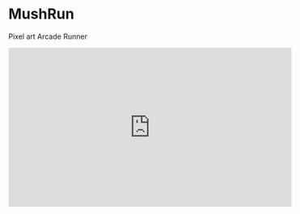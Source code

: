 # MushRun
Pixel art Arcade Runner

<iframe width="560" height="315" src="https://www.youtube.com/embed/19x61RACBQ0" frameborder="0" allow="accelerometer; autoplay; clipboard-write; encrypted-media; gyroscope; picture-in-picture" allowfullscreen></iframe>

